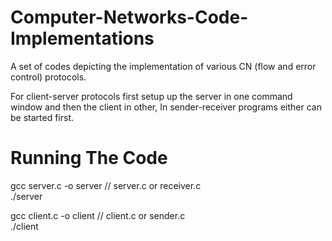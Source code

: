# Computer-Networks-Code-Implementations
A set of codes depicting the implementation of various CN (flow and error control) protocols.

For client-server protocols first setup up the server in one command window and then the client in other, In sender-receiver programs either can be started first.

# Running The Code
gcc server.c -o server  // server.c or receiver.c <br/>
./server

gcc client.c -o client // client.c or sender.c  <br/>
./client
